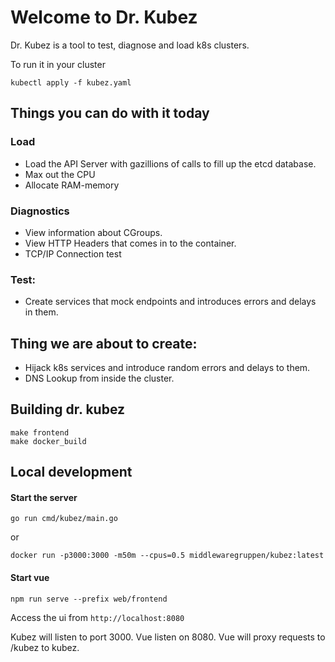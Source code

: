 # Welcome to Dr. Kubez

Dr. Kubez is a tool to test, diagnose and load k8s clusters.

To run it in your cluster

``` 
kubectl apply -f kubez.yaml
```

##  Things you can do with it today

### Load
- Load the API Server with gazillions of calls to fill up the etcd database.
- Max out the CPU
- Allocate RAM-memory 

### Diagnostics
- View information about CGroups.
- View HTTP Headers that comes in to the container.
- TCP/IP Connection test

### Test:
- Create services that mock endpoints and introduces errors and delays in them.


## Thing we are about to create:
- Hijack k8s services and introduce random errors and delays to them. 
- DNS Lookup from inside the cluster.




## Building dr. kubez
```
make frontend
make docker_build
```

## Local development
#### Start the server 
`go run cmd/kubez/main.go`
 
 or 

`docker run -p3000:3000 -m50m --cpus=0.5 middlewaregruppen/kubez:latest`

#### Start vue 

`npm run serve --prefix web/frontend`

Access the ui from `http://localhost:8080`

Kubez will listen to port 3000. Vue listen on 8080. Vue will proxy requests to /kubez to kubez.





